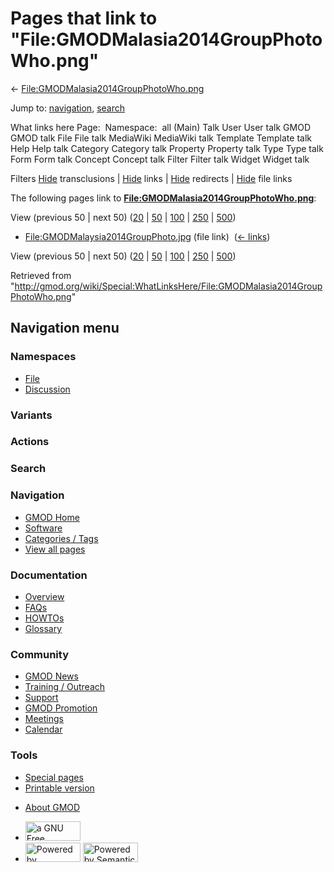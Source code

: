 <div id="mw-page-base" class="noprint">

</div>

<div id="mw-head-base" class="noprint">

</div>

<div id="content" class="mw-body" role="main">

<span id="top"></span>

<div id="mw-js-message" style="display:none;">

</div>



# <span dir="auto">Pages that link to "File:GMODMalasia2014GroupPhotoWho.png"</span>

<div id="bodyContent">

<div id="contentSub">

←
[File:GMODMalasia2014GroupPhotoWho.png](/wiki/File:GMODMalasia2014GroupPhotoWho.png "File:GMODMalasia2014GroupPhotoWho.png")

</div>

<div id="jump-to-nav" class="mw-jump">

Jump to: [navigation](#mw-navigation), [search](#p-search)

</div>

<div id="mw-content-text">

What links here Page:  Namespace:  all (Main) Talk User User talk GMOD
GMOD talk File File talk MediaWiki MediaWiki talk Template Template talk
Help Help talk Category Category talk Property Property talk Type Type
talk Form Form talk Concept Concept talk Filter Filter talk Widget
Widget talk

Filters
[Hide](/mediawiki/index.php?title=Special:WhatLinksHere/File:GMODMalasia2014GroupPhotoWho.png&hidetrans=1 "Special:WhatLinksHere/File:GMODMalasia2014GroupPhotoWho.png")
transclusions \|
[Hide](/mediawiki/index.php?title=Special:WhatLinksHere/File:GMODMalasia2014GroupPhotoWho.png&hidelinks=1 "Special:WhatLinksHere/File:GMODMalasia2014GroupPhotoWho.png")
links \|
[Hide](/mediawiki/index.php?title=Special:WhatLinksHere/File:GMODMalasia2014GroupPhotoWho.png&hideredirs=1 "Special:WhatLinksHere/File:GMODMalasia2014GroupPhotoWho.png")
redirects \|
[Hide](/mediawiki/index.php?title=Special:WhatLinksHere/File:GMODMalasia2014GroupPhotoWho.png&hideimages=1 "Special:WhatLinksHere/File:GMODMalasia2014GroupPhotoWho.png")
file links

The following pages link to
**[File:GMODMalasia2014GroupPhotoWho.png](/wiki/File:GMODMalasia2014GroupPhotoWho.png "File:GMODMalasia2014GroupPhotoWho.png")**:

View (previous 50 \| next 50)
([20](/mediawiki/index.php?title=Special:WhatLinksHere/File:GMODMalasia2014GroupPhotoWho.png&limit=20 "Special:WhatLinksHere/File:GMODMalasia2014GroupPhotoWho.png")
\|
[50](/mediawiki/index.php?title=Special:WhatLinksHere/File:GMODMalasia2014GroupPhotoWho.png&limit=50 "Special:WhatLinksHere/File:GMODMalasia2014GroupPhotoWho.png")
\|
[100](/mediawiki/index.php?title=Special:WhatLinksHere/File:GMODMalasia2014GroupPhotoWho.png&limit=100 "Special:WhatLinksHere/File:GMODMalasia2014GroupPhotoWho.png")
\|
[250](/mediawiki/index.php?title=Special:WhatLinksHere/File:GMODMalasia2014GroupPhotoWho.png&limit=250 "Special:WhatLinksHere/File:GMODMalasia2014GroupPhotoWho.png")
\|
[500](/mediawiki/index.php?title=Special:WhatLinksHere/File:GMODMalasia2014GroupPhotoWho.png&limit=500 "Special:WhatLinksHere/File:GMODMalasia2014GroupPhotoWho.png"))

- [File:GMODMalaysia2014GroupPhoto.jpg](/wiki/File:GMODMalaysia2014GroupPhoto.jpg "File:GMODMalaysia2014GroupPhoto.jpg")
  (file link) ‎ <span class="mw-whatlinkshere-tools">([←
  links](/mediawiki/index.php?title=Special:WhatLinksHere&target=File%3AGMODMalaysia2014GroupPhoto.jpg "Special:WhatLinksHere"))</span>

View (previous 50 \| next 50)
([20](/mediawiki/index.php?title=Special:WhatLinksHere/File:GMODMalasia2014GroupPhotoWho.png&limit=20 "Special:WhatLinksHere/File:GMODMalasia2014GroupPhotoWho.png")
\|
[50](/mediawiki/index.php?title=Special:WhatLinksHere/File:GMODMalasia2014GroupPhotoWho.png&limit=50 "Special:WhatLinksHere/File:GMODMalasia2014GroupPhotoWho.png")
\|
[100](/mediawiki/index.php?title=Special:WhatLinksHere/File:GMODMalasia2014GroupPhotoWho.png&limit=100 "Special:WhatLinksHere/File:GMODMalasia2014GroupPhotoWho.png")
\|
[250](/mediawiki/index.php?title=Special:WhatLinksHere/File:GMODMalasia2014GroupPhotoWho.png&limit=250 "Special:WhatLinksHere/File:GMODMalasia2014GroupPhotoWho.png")
\|
[500](/mediawiki/index.php?title=Special:WhatLinksHere/File:GMODMalasia2014GroupPhotoWho.png&limit=500 "Special:WhatLinksHere/File:GMODMalasia2014GroupPhotoWho.png"))

</div>

<div class="printfooter">

Retrieved from
"<http://gmod.org/wiki/Special:WhatLinksHere/File:GMODMalasia2014GroupPhotoWho.png>"

</div>

<div id="catlinks" class="catlinks catlinks-allhidden">

</div>

<div class="visualClear">

</div>

</div>

</div>

<div id="mw-navigation">

## Navigation menu

<div id="mw-head">



<div id="left-navigation">

<div id="p-namespaces" class="vectorTabs" role="navigation"
aria-labelledby="p-namespaces-label">

### Namespaces

- <span id="ca-nstab-image"><a href="/wiki/File:GMODMalasia2014GroupPhotoWho.png" accesskey="c"
  title="View the file page [c]">File</a></span>
- <span id="ca-talk"><a
  href="/mediawiki/index.php?title=File_talk:GMODMalasia2014GroupPhotoWho.png&amp;action=edit&amp;redlink=1"
  accesskey="t"
  title="Discussion about the content page [t]">Discussion</a></span>

</div>

<div id="p-variants" class="vectorMenu emptyPortlet" role="navigation"
aria-labelledby="p-variants-label">

### 

### Variants[](#)

<div class="menu">

</div>

</div>

</div>

<div id="right-navigation">



<div id="p-cactions" class="vectorMenu emptyPortlet" role="navigation"
aria-labelledby="p-cactions-label">

### Actions[](#)

<div class="menu">

</div>

</div>

<div id="p-search" role="search">

### Search

<div id="simpleSearch">

</div>

</div>

</div>

</div>

<div id="mw-panel">

<div id="p-logo" role="banner">

<a href="/wiki/Main_Page"
style="background-image: url(http://gmod.org/images/GMOD-cogs.png);"
title="Visit the main page"></a>

</div>

<div id="p-Navigation" class="portal" role="navigation"
aria-labelledby="p-Navigation-label">

### Navigation

<div class="body">

- <span id="n-GMOD-Home">[GMOD Home](/wiki/Main_Page)</span>
- <span id="n-Software">[Software](/wiki/GMOD_Components)</span>
- <span id="n-Categories-.2F-Tags">[Categories /
  Tags](/wiki/Categories)</span>
- <span id="n-View-all-pages">[View all
  pages](/wiki/Special:AllPages)</span>

</div>

</div>

<div id="p-Documentation" class="portal" role="navigation"
aria-labelledby="p-Documentation-label">

### Documentation

<div class="body">

- <span id="n-Overview">[Overview](/wiki/Overview)</span>
- <span id="n-FAQs">[FAQs](/wiki/Category:FAQ)</span>
- <span id="n-HOWTOs">[HOWTOs](/wiki/Category:HOWTO)</span>
- <span id="n-Glossary">[Glossary](/wiki/Glossary)</span>

</div>

</div>

<div id="p-Community" class="portal" role="navigation"
aria-labelledby="p-Community-label">

### Community

<div class="body">

- <span id="n-GMOD-News">[GMOD News](/wiki/GMOD_News)</span>
- <span id="n-Training-.2F-Outreach">[Training /
  Outreach](/wiki/Training_and_Outreach)</span>
- <span id="n-Support">[Support](/wiki/Support)</span>
- <span id="n-GMOD-Promotion">[GMOD
  Promotion](/wiki/GMOD_Promotion)</span>
- <span id="n-Meetings">[Meetings](/wiki/Meetings)</span>
- <span id="n-Calendar">[Calendar](/wiki/Calendar)</span>

</div>

</div>

<div id="p-tb" class="portal" role="navigation"
aria-labelledby="p-tb-label">

### Tools

<div class="body">

- <span id="t-specialpages"><a href="/wiki/Special:SpecialPages" accesskey="q"
  title="A list of all special pages [q]">Special pages</a></span>
- <span id="t-print"><a
  href="/mediawiki/index.php?title=Special:WhatLinksHere/File:GMODMalasia2014GroupPhotoWho.png&amp;printable=yes"
  rel="alternate" accesskey="p"
  title="Printable version of this page [p]">Printable version</a></span>

</div>

</div>

</div>

</div>

<div id="footer" role="contentinfo">

- <span id="footer-places-about">[About
  GMOD](/wiki/GMOD:About "GMOD:About")</span>

<!-- -->

- <span id="footer-copyrightico">[<img src="http://www.gnu.org/graphics/gfdl-logo-small.png" width="88"
  height="31" alt="a GNU Free Documentation License" />](http://www.gnu.org/licenses/fdl-1.3.html)</span>
- <span id="footer-poweredbyico">[<img src="/mediawiki/skins/common/images/poweredby_mediawiki_88x31.png"
  width="88" height="31" alt="Powered by MediaWiki" />](//www.mediawiki.org/)
  [<img
  src="/mediawiki/extensions/SemanticMediaWiki/includes/../resources/images/smw_button.png"
  width="88" height="31" alt="Powered by Semantic MediaWiki" />](https://www.semantic-mediawiki.org/wiki/Semantic_MediaWiki)</span>

<div style="clear:both">

</div>

</div>
